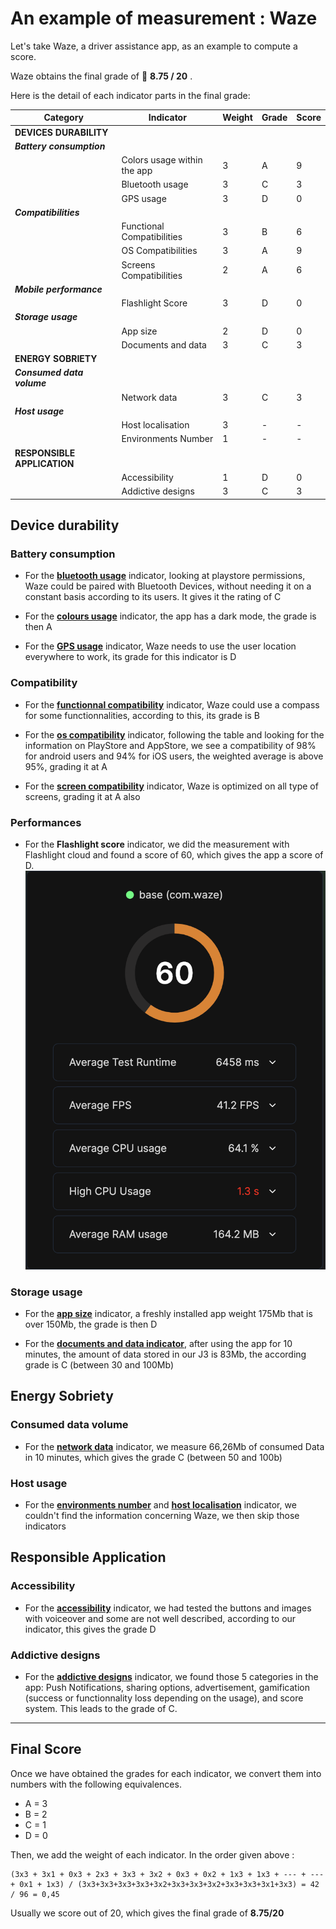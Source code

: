 # An example of measurement : Waze

Let's take Waze, a driver assistance app, as an example to compute a score.

Waze obtains the final grade of 🔴 **8.75 / 20** . 

Here is the detail of each indicator parts in the final grade:

| Category                | Indicator            | Weight | Grade | Score |
|----------------------|------------------------|--------|-------|-----|
| **DEVICES DURABILITY**   |                        |        |       |     |
| ***Battery consumption***|                    |        |       |     |
|                      | Colors usage within the app| 3    | A     | 9   |
|                      | Bluetooth usage        | 3      | C     | 3   |
|                      | GPS usage              | 3      | D     | 0   |
| ***Compatibilities***|                        |        |       |     |
|                      | Functional Compatibilities | 3  | B | 6 |
|                      | OS Compatibilities     | 3      | A     | 9   |
|                      | Screens Compatibilities| 2     | A     | 6   |
| ***Mobile performance***|                     |        |       |     |
|                      | Flashlight Score       | 3      | D     | 0   |
| ***Storage usage***  |                        |        |       |     |
|                      | App size               | 2      | D     | 0   |
|                      | Documents and data     | 3      | C     | 3   |
| **ENERGY SOBRIETY**      |                        |        |       |     |
| ***Consumed data volume***|                   |        |       |     |
|                      | Network data           | 3      | C     | 3   |
|***Host usage***      |                        |        |       |     |
|                      | Host localisation      | 3      |    -   |  -   |
|                      | Environments Number    | 1      |   -    |  -   |
| **RESPONSIBLE APPLICATION** |                     |        |       |     |
|                      | Accessibility          | 1      | D     | 0   |
|                      | Addictive designs      | 3      | C     | 3   |


## Device durability

### Battery consumption

- For the [**bluetooth usage**][1] indicator, looking at playstore permissions, Waze could be paired with Bluetooth Devices, without needing it on a constant basis according to its users. It gives it the rating of C

- For the [**colours usage**][2] indicator, the app has a dark mode, the grade is then A

- For the [**GPS usage**][3] indicator, Waze needs to use the user location everywhere to work, its grade for this indicator is D

### Compatibility

- For the [**functionnal compatibility**][4] indicator, Waze could use a compass for some functionnalities, according to this, its grade is B

- For the [**os compatibility**][5] indicator, following the table and looking for the information on PlayStore and AppStore, we see a compatibility of 98% for android users and 94% for iOS users, the weighted average is above 95%, grading it at A

- For the [**screen compatibility**][6] indicator, Waze is optimized on all type of screens, grading it at A also

### Performances

- For the **Flashlight score** indicator, we did the measurement with Flashlight cloud and found a score of 60, which gives the app a score of D.
![](./assets/WazeFlashlightScore.png)

### Storage usage

- For the [**app size**][9] indicator, a freshly installed app weight 175Mb that is over 150Mb, the grade is then D

- For the [**documents and data indicator**][10], after using the app for 10 minutes, the amount of data stored in our J3 is 83Mb, the according grade is C (between 30 and 100Mb)

## Energy Sobriety

### Consumed data volume

- For the [**network data**][11] indicator, we measure 66,26Mb of consumed Data in 10 minutes, which gives the grade C (between 50 and 100b)

### Host usage

- For the [**environments number**][12] and [**host localisation**](energySobriety/hostUsage/hostLocalisation.md) indicator, we couldn't find the information concerning Waze, we then skip those indicators

## Responsible Application

### Accessibility

- For the [**accessibility**][13] indicator, we had tested the buttons and images with voiceover and some are not well described, according to our indicator, this gives the grade D

### Addictive designs

- For the [**addictive designs**][14] indicator, we found those 5 categories in the app: Push Notifications, sharing options, advertisement, gamification (success or functionnality loss depending on the usage), and score system. This leads to the grade of C.

---

## Final Score

Once we have obtained the grades for each indicator, we convert them into numbers with the following equivalences.

- A = 3
- B = 2
- C = 1
- D = 0

Then, we add the weight of each indicator. In the order given above :

```
(3x3 + 3x1 + 0x3 + 2x3 + 3x3 + 3x2 + 0x3 + 0x2 + 1x3 + 1x3 + --- + --- + 0x1 + 1x3) / (3x3+3x3+3x3+3x3+3x2+3x3+3x3+3x2+3x3+3x3+3x1+3x3) = 42 / 96 = 0,45
```

Usually we score out of 20, which gives the final grade of **8.75/20**

[1]: devicesDurability/batteryConsumption/bluetoothUsage.md
[2]: devicesDurability/batteryConsumption/coloursUsage.md
[3]: devicesDurability/batteryConsumption/gpsUsage.md
[4]: devicesDurability/compatibility/functionalCompatibility.md
[5]: devicesDurability/compatibility/osCompatibility.md
[6]: devicesDurability/compatibility/screensCompatibility.md
[7]: devicesDurability/performances/jankyFramesPercentage.md
[8]: devicesDurability/performances/launchingDuration.md
[9]: devicesDurability/storageUsage/appSize.md
[10]: devicesDurability/storageUsage/documentsAndData.md
[11]: energySobriety/consumedDataVolume/networkData.md
[12]: energySobriety/hostUsage/environmentsNumber.md
[13]: responsibleApplication/accessibility/accessibility.md
[14]: responsibleApplication/addictiveDesigns/addictiveDesigns.md
